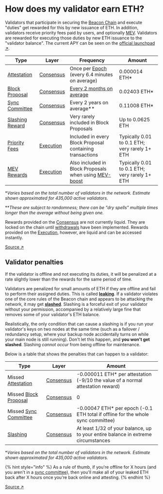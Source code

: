 # How does my validator earn ETH?

Validators that participate in securing the [Beacon Chain](../staking-glossary.md#beacon-chain) and execute "duties" get rewarded for this by new issuance of ETH. In addition, validators receive priority fees paid by users, and optionally [MEV](../staking-glossary.md#MEV). Validators are rewarded for executing those duties by new ETH issuance to the "validator balance". The current APY can be seen on the [official launchpad ↗](https://launchpad.ethereum.org/).

| Type                                                    | Layer                                               | Frequency                                                                                  | Amount                                        |
| ------------------------------------------------------- | --------------------------------------------------- | ------------------------------------------------------------------------------------------ | --------------------------------------------- |
| [Attestation](../staking-glossary.md#attestation)       | [Consensus](../staking-glossary.md#consensus-layer) | Once per [Epoch](../staking-glossary.md#epoch) (every 6.4 minutes on average)              | 0.000014 ETH\*                                |
| [Block Proposal](../staking-glossary.md#block-proposer) | [Consensus](../staking-glossary.md#consensus-layer) | [Every 2 months on average](proposal-frequency.md)                                         | 0.02403 ETH\*                                 |
| [Sync Committee](../staking-glossary.md#sync-committee) | [Consensus](../staking-glossary.md#consensus-layer) | Every 2 years on average\*\*                                                               | 0.11008 ETH\*                                 |
| [Slashing Reward](../staking-glossary.md#slasher-node)  | [Consensus](../staking-glossary.md#consensus-layer) | Very rarely included in Block Proposals                                                    | Up to 0.0625 ETH                              |
| [Priority Fees](../staking-glossary.md#priority-fees)   | [Execution](../staking-glossary.md#execution-layer) | Included in every Block Proposal containing transactions                                   | Typically 0.01 to 0.1 ETH; very rarely 1+ ETH |
| [MEV Rewards](../staking-glossary.md#mev)               | [Execution](../staking-glossary.md#execution-layer) | Also included in Block Proposals when using [MEV-boost](../validator-clients/mev-boost.md) | Typically 0.01 to 0.1 ETH; very rarely 1+ ETH |

\*_Varies based on the total number of validators in the network. Estimate shown approximated for 435,000 active validators._

\*\*_These are subject to randomness; there can be "dry spells" multiple times longer than the average without being given one._

Rewards provided on the [Consensus](../staking-glossary.md#consensus-layer) are not currently liquid. They are locked on the chain until [withdrawals](../faq.md#can-i-withdraw-my-eth-at-any-time) have been implemented. Rewards provided on the [Execution](../staking-glossary.md#execution-layer), however, are liquid and can be accessed instantly.

[Source ↗](https://docs.rocketpool.net/guides/node/responsibilities.html#how-ethereum-staking-works)

## Validator penalties

If the validator is offline and not executing its duties, it will be penalized at a rate slightly lower than the rewards for the same period of time.

Validators are penalized for small amounts of ETH if they are offline and fail to perform their assigned duties. This is called [**leaking**](../staking-glossary.md#inactivity-leak). If a validator violates one of the core rules of the Beacon chain and appears to be attacking the network, it may get **[slashed](../staking-glossary.md#slashable-offenses)**. Slashing is a forceful exit of your validator without your permission, accompanied by a relatively large fine that removes some of your validator's ETH balance.

Realistically, the only condition that can cause a slashing is if you run your validator's keys on two nodes at the same time (such as a failover / redundancy setup, where your backup node accidentally turns on while your main node is still running). Don't let this happen, and **you won't get slashed**. Slashing _cannot occur_ from being offline for maintenance.

Below is a table that shows the penalties that can happen to a validator:

| Type                                                           | Layer                                               | Amount                                                                            |
| -------------------------------------------------------------- | --------------------------------------------------- | --------------------------------------------------------------------------------- |
| Missed [Attestation](../staking-glossary.md#attestation)       | [Consensus](../staking-glossary.md#consensus-layer) | -0.000011 ETH\* per attestation (-9/10 the value of a normal attestation reward)  |
| Missed [Block Proposal](../staking-glossary.md#block-proposer) | [Consensus](../staking-glossary.md#consensus-layer) | 0                                                                                 |
| Missed [Sync Committee](../staking-glossary.md#sync-committee) | [Consensus](../staking-glossary.md#consensus-layer) | -0.00047 ETH\* per epoch (-0.1 ETH total if offline for the whole sync committee) |
| [Slashing](../staking-glossary.md#slashable-offenses)          | [Consensus](../staking-glossary.md#consensus-layer) | At least 1/32 of your balance, up to your entire balance in extreme circumstances |

\*_Varies based on the total number of validators in the network. Estimate shown approximated for 435,000 active validators._

{% hint style="info" %}
As a rule of thumb, if you're offline for X hours (and you aren't in a [sync committee](../staking-glossary.md#sync-committee)), then you'll make all of your leaked ETH back after X hours once you're back online and attesting.
{% endhint %}

[Source ↗](https://docs.rocketpool.net/guides/node/responsibilities.html#penalties)
